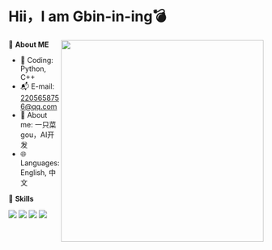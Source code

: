 # Hii，I am Gbin-in-ing💣

<img align="right" src="https://github-readme-stats.vercel.app/api/top-langs/?username=KeLuoJun&layout=compact" style="width: 400px;"/>

👻 **About ME**  

- 🐶 Coding: Python, C++
- 📬 E-mail: 2205658756@qq.com
- 🙅 About me: 一只菜gou，AI开发
- 🌐 Languages: English, 中文

🔧 **Skills**

![](https://img.shields.io/badge/-Python-3e74a2?style=flat-square&logo=Python&logoColor=fff)
![](https://img.shields.io/badge/-PyTorch-EE4C2C?style=flat-square&logo=PyTorch&logoColor=fff)
![](https://img.shields.io/badge/-Docker-2496ED?style=flat-square&logo=Docker&logoColor=fff)
![](https://img.shields.io/badge/-Linux-000000?style=flat-square&logo=Linux&logoColor=fff)


